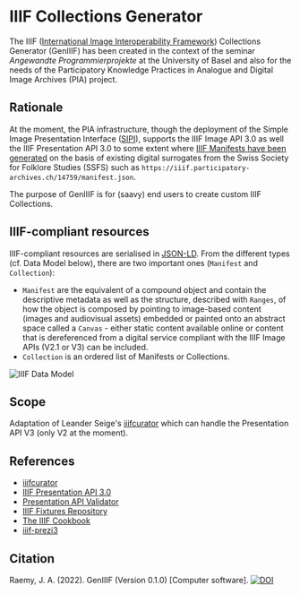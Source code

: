 # IIIF Collections Generator
The IIIF ([International Image Interoperability Framework](https://iiif.io/)) Collections Generator (GenIIIF) has been created in the context of the seminar _Angewandte Programmierprojekte_ at the University of Basel and also for the needs of the Participatory Knowledge Practices in Analogue and Digital Image Archives (PIA) project.

## Rationale
At the moment, the PIA infrastructure, though the deployment of the Simple Image Presentation Interface ([SIPI](https://sipi.io/)), supports the IIIF Image API 3.0 as well the IIIF Presentation API 3.0 to some extent where [IIIF Manifests have been generated](https://github.com/Participatory-Image-Archives/pia-iiif-manifest-host) on the basis of existing digital surrogates from the Swiss Society for Folklore Studies (SSFS) such as `https://iiif.participatory-archives.ch/14759/manifest.json`. 

The purpose of GenIIIF is for (saavy) end users to create custom IIIF Collections.

## IIIF-compliant resources
IIIF-compliant resources are serialised in [JSON-LD](https://json-ld.org/). From the different types (cf. Data Model below), there are two important ones (`Manifest` and `Collection`): 

- `Manifest` are the equivalent of a compound object and contain the descriptive metadata as well as the structure, described with `Ranges`, of how the object is composed by pointing to image-based content (images and audiovisual assets) embedded or painted onto an abstract space called a `Canvas` - either static content available online or content that is dereferenced from a digital service compliant with the IIIF Image APIs (V2.1 or V3) can be included.
- `Collection` is an ordered list of Manifests or Collections. 

![IIIF Data Model](https://iiif.io/api/assets/images/data-model.png)

## Scope
Adaptation of Leander Seige's [iiifcurator](https://github.com/leanderseige/iiifcurator) which can handle the Presentation API V3 (only V2 at the moment).

## References
- [iiifcurator](https://github.com/leanderseige/iiifcurator)
- [IIIF Presentation API 3.0](https://iiif.io/api/presentation/3.0/)
- [Presentation API Validator](https://presentation-validator.iiif.io/)
- [IIIF Fixtures Repository](https://fixtures.iiif.io/)
- [The IIIF Cookbook](https://iiif.io/api/cookbook/)
- [iiif-prezi3](https://github.com/iiif-prezi/iiif-prezi3)

## Citation
Raemy, J. A. (2022). GenIIIF (Version 0.1.0) [Computer software]. [![DOI](https://zenodo.org/badge/461769496.svg)](https://zenodo.org/badge/latestdoi/461769496)

